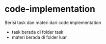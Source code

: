 # code-implementation
Berisi task dan materi dari code implementation
- task berada di folder task
- materi berada di folder luar
